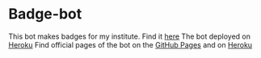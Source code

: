 # Badge-bot
This bot makes badges for my institute.
Find it [here](https://t.me/azatsBadgeBot)
The bot deployed on [Heroku](https://heroku.com)
Find official pages of the bot on the [GitHub Pages](https://whatever-shaha.github.io/badge-bot/) and on [Heroku](https://badge-bot-one.herokuapp.com/)
